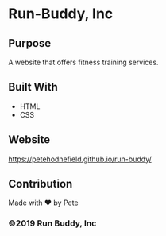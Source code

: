 # Run-Buddy, Inc

## Purpose
A website that offers fitness training services.

## Built With
* HTML
* CSS

## Website
https://petehodnefield.github.io/run-buddy/

## Contribution
Made with ❤️ by Pete

### ©2019 Run Buddy, Inc
